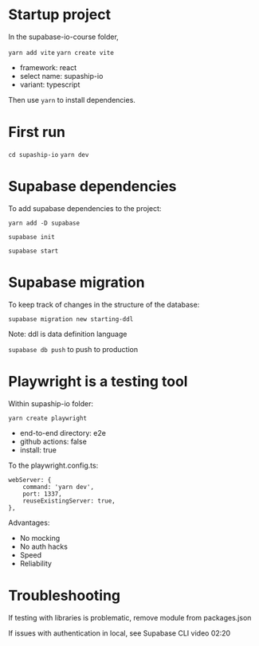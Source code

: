 
# Startup project

In the supabase-io-course folder,

`yarn add vite`
`yarn create vite`

- framework: react
- select name: supaship-io
- variant: typescript

Then use `yarn` to install dependencies.

# First run

`cd supaship-io`
`yarn dev`

# Supabase dependencies

To add supabase dependencies to the project:

`yarn add -D supabase`

`supabase init`

`supabase start`

# Supabase migration

To keep track of changes in the structure of the database:

`supabase migration new starting-ddl`

Note: ddl is data definition language

`supabase db push` to push to production

# Playwright is a testing tool

Within supaship-io folder:

`yarn create playwright`

- end-to-end directory: e2e
- github actions: false
- install: true

To the playwright.config.ts:

```
webServer: {
    command: 'yarn dev',
    port: 1337,
    reuseExistingServer: true,
},
```

Advantages:
- No mocking
- No auth hacks
- Speed
- Reliability

# Troubleshooting

If testing with libraries is problematic, remove module from packages.json

If issues with authentication in local, see Supabase CLI video 02:20

